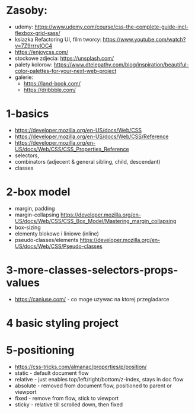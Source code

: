 # Zasoby:
* udemy: https://www.udemy.com/course/css-the-complete-guide-incl-flexbox-grid-sass/
* ksiazka Refactoring UI, film tworcy: https://www.youtube.com/watch?v=7Z9rrryIOC4
* https://enjoycss.com/
* stockowe zdjecia: https://unsplash.com/
* palety kolorow: https://www.dtelepathy.com/blog/inspiration/beautiful-color-palettes-for-your-next-web-project
* galerie: 
    * https://land-book.com/
    * https://dribbble.com/

# 1-basics
* https://developer.mozilla.org/en-US/docs/Web/CSS
* https://developer.mozilla.org/en-US/docs/Web/CSS/Reference
* https://developer.mozilla.org/en-US/docs/Web/CSS/CSS_Properties_Reference
* selectors, 
* combinators (adjecent & general sibling, child, descendant)
* classes

# 2-box model
* margin, padding
* margin-collapsing https://developer.mozilla.org/en-US/docs/Web/CSS/CSS_Box_Model/Mastering_margin_collapsing
* box-sizing
* elementy blokowe i liniowe (inline)
* pseudo-classes/elements https://developer.mozilla.org/en-US/docs/Web/CSS/Pseudo-classes

# 3-more-classes-selectors-props-values
* https://caniuse.com/ - co moge uzywac na ktorej przegladarce

# 4 basic styling project
# 5-positioning
* https://css-tricks.com/almanac/properties/p/position/
* static - default document flow
* relative - just enables top/left/right/bottom/z-index, stays in doc flow
* absolute - removed from document flow, positioned to parent or viewport
* fixed - remove from flow, stick to viewport
* sticky - relative till scrolled down, then fixed
